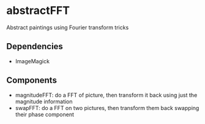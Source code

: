 abstractFFT
===========

Abstract paintings using Fourier transform tricks

Dependencies
------------

* ImageMagick

Components
----------

* magnitudeFFT: do a FFT of picture, then transform it back using just the magnitude information
* swapFFT: do a FFT on two pictures, then transform them back swapping their phase component
